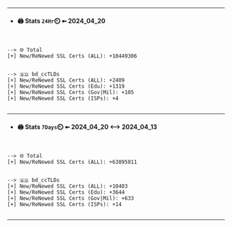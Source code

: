 

---
- #### 🖨️ **Stats** `24Hr`⏲️ ➼ 2024_04_20
```console


--> 🌐 Total
[+] New/ReNewed SSL Certs (ALL): +10449306


--> 🇧🇩 bd_ccTLDs
[+] New/ReNewed SSL Certs (ALL): +2409
[+] New/ReNewed SSL Certs (Edu): +1319
[+] New/ReNewed SSL Certs (Gov|Mil): +105
[+] New/ReNewed SSL Certs (ISPs): +4


```

---
- #### 🖨️ **Stats** `7Days`⏲️ ➼ 2024_04_20 <--> 2024_04_13
```console


--> 🌐 Total
[+] New/ReNewed SSL Certs (ALL): +63895811


--> 🇧🇩 bd_ccTLDs
[+] New/ReNewed SSL Certs (ALL): +10403
[+] New/ReNewed SSL Certs (Edu): +3644
[+] New/ReNewed SSL Certs (Gov|Mil): +633
[+] New/ReNewed SSL Certs (ISPs): +14


```

---

